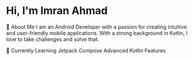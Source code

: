 # Hi, I'm Imran Ahmad 
🚀 About Me
I am an Android Developer with a passion for creating intuitive and user-friendly mobile applications. With a strong background in Kotlin,
I love to take challenges and solve that.

🌱 Currently Learning
Jetpack Compose
Advanced Kotlin Features
